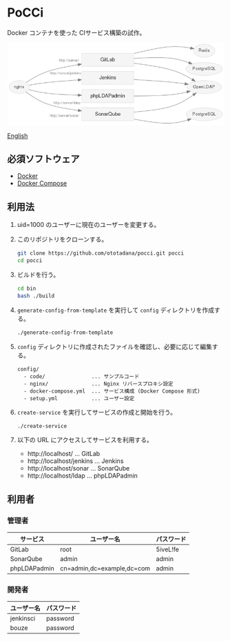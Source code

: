 PoCCi
=====

Docker コンテナを使った CIサービス構築の試作。

![Services](./services-gitlab.png)

[English](./README.md)

必須ソフトウェア
----------------
*   [Docker](https://www.docker.com/)
*   [Docker Compose](https://github.com/docker/compose/)

利用法
------
1.  uid=1000 のユーザーに現在のユーザーを変更する。

2.  このリポジトリをクローンする。

    ```bash
    git clone https://github.com/ototadana/pocci.git pocci
    cd pocci
    ```

3.  ビルドを行う。

    ```bash
    cd bin
    bash ./build
    ```

4.  `generate-config-from-template` を実行して `config` ディレクトリを作成する。

    ```bash
    ./generate-config-from-template
    ```

5.  `config` ディレクトリに作成されたファイルを確認し、必要に応じて編集する。

    ```
    config/
      - code/               ... サンプルコード
      - nginx/              ... Nginx リバースプロキシ設定
      - docker-compose.yml  ... サービス構成 (Docker Compose 形式)
      - setup.yml           ... ユーザー設定
    ```

6.  `create-service` を実行してサービスの作成と開始を行う。

    ```bash
    ./create-service
    ```

7.  以下の URL にアクセスしてサービスを利用する。

    *   http://localhost/ ... GitLab
    *   http://localhost/jenkins ... Jenkins
    *   http://localhost/sonar ... SonarQube
    *   http://localhost/ldap ... phpLDAPadmin


利用者
------
### 管理者
サービス     | ユーザー名                 | パスワード
------------ | -------------------------- | --------
GitLab       | root                       | 5iveL!fe
SonarQube    | admin                      | admin
phpLDAPadmin | cn=admin,dc=example,dc=com | admin

### 開発者
ユーザー名 | パスワード
---------- | --------
jenkinsci  | password
bouze      | password
